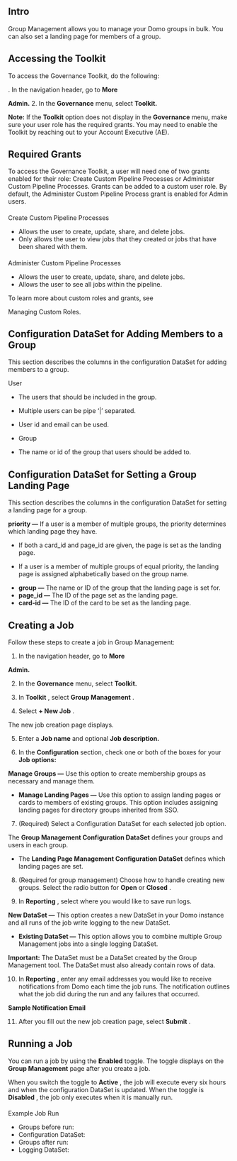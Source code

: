 

Intro
-------

Group Management allows you to manage your Domo groups in bulk. You can also set a landing page for members of a group.


 Accessing the Toolkit
-----------------------

To access the Governance Toolkit, do the following:

. In the navigation header, go to
 **More**
 >
 **Admin.**
2. In the
 **Governance**
 menu, select
 **Toolkit.**


**Note:**
 If the
 **Toolkit**
 option does not display in the
 **Governance**
 menu, make sure your user role has the required grants. You may need to enable the Toolkit by reaching out to your Account Executive (AE).

Required Grants
-----------------


 To access the Governance Toolkit, a user will need one of two grants enabled for their role: Create Custom Pipeline Processes or Administer Custom Pipeline Processes. Grants can be added to a custom user role. By default, the Administer Custom Pipeline Process grant is enabled for Admin users.


####

Create Custom Pipeline Processes


* Allows the user to create, update, share, and delete jobs.
* Only allows the user to view jobs that they created or jobs that have been shared with them.


####

Administer Custom Pipeline Processes


* Allows the user to create, update, share, and delete jobs.
* Allows the user to see all jobs within the pipeline.


 To learn more about custom roles and grants, see

Managing Custom Roles.


 Configuration DataSet for Adding Members to a Group
-----------------------------------------------------

This section describes the columns in the configuration DataSet for adding members to a group.

 User


 - The users that should be included in the group.


 - Multiple users can be pipe ‘|’ separated.


 - User id and email can be used.
* Group


 - The name or id of the group that users should be added to.

Configuration DataSet for Setting a Group Landing Page
--------------------------------------------------------

This section describes the columns in the configuration DataSet for setting a landing page for a group.

 **priority —**
 If a user is a member of multiple groups, the priority determines which landing page they have.


 - If both a card\_id and page\_id are given, the page is set as the landing page.


 - If a user is a member of multiple groups of equal priority, the landing page is assigned alphabetically based on the group name.
* **group —**
 The name or ID of the group that the landing page is set for.
* **page\_id —**
 The ID of the page set as the landing page.
* **card-id —**
 The ID of the card to be set as the landing page.


 Creating a Job
----------------

Follow these steps to create a job in Group Management:


 1. In the navigation header, go to
 **More**
 >
 **Admin.**


 2. In the
 **Governance**
 menu, select
 **Toolkit.**


 3. In
 **Toolkit**
 , select
 **Group Management**
 .


 4. Select
 **+ New Job**
 .


 The new job creation page displays.

5. Enter a
 **Job name**
 and optional
 **Job description.**


 6. In the
 **Configuration**
 section, check one or both of the boxes for your
 **Job options:**

 **Manage Groups —**
 Use this option to create membership groups as necessary and manage them.
* **Manage Landing Pages —**
 Use this option to assign landing pages or cards to members of existing groups. This option includes assigning landing pages for directory groups inherited from SSO.

7. (Required) Select a Configuration DataSet for each selected job option.

 The
 **Group Management Configuration DataSet**
 defines your groups and users in each group.
* The
 **Landing Page Management Configuration DataSet**
 defines which landing pages are set.

8. (Required for group management) Choose how to handle creating new groups. Select the radio button for
 **Open**
 or
 **Closed**
 .


 9. In
 **Reporting**
 , select where you would like to save run logs.

 **New DataSet —**
 This option creates a new DataSet in your Domo instance and all runs of the job write logging to the new DataSet.
* **Existing DataSet —**
 This option allows you to combine multiple Group Management jobs into a single logging DataSet.


**Important:**
 The DataSet must be a DataSet created by the Group Management tool. The DataSet must also already contain rows of data.

10. In
 **Reporting**
 , enter any email addresses you would like to receive notifications from Domo each time the job runs. The notification outlines what the job did during the run and any failures that occurred.


**Sample Notification Email**

11. After you fill out the new job creation page, select
 **Submit**
 .


 Running a Job
---------------

You can run a job by using the
 **Enabled**
 toggle. The toggle displays on the
 **Group Management**
 page after you create a job.


 When you switch the toggle to
 **Active**
 , the job will execute every six hours and when the configuration DataSet is updated. When the toggle is
 **Disabled**
 , the job only executes when it is manually run.


####
 Example Job Run


* Groups before run:
* Configuration DataSet:
* Groups after run:
* Logging DataSet:


